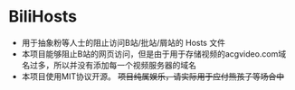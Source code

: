 # BiliHosts
- 用于抽象粉等人士的阻止访问B站/批站/屑站的 Hosts 文件
- 本项目能够阻止B站的网页访问，但是由于用于存储视频的acgvideo.com域名过多，所以并没有添加每一个视频服务器的域名
- 本项目使用MIT协议开源。
<s> 项目纯属娱乐，请实际用于应付熊孩子等场合中 <s>
